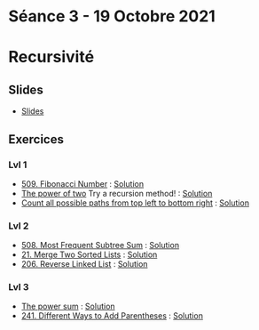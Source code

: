 # Séance 3 - 19 Octobre 2021
# Recursivité
## Slides
  - [Slides](Cours3-Recursion.pdf)
## Exercices
### Lvl 1
  - [509. Fibonacci Number](https://leetcode.com/problems/fibonacci-number/) : [Solution](fibonacci-number.py)
  - [The power of two](https://leetcode.com/problems/power-of-two/submissions/) Try a recursion method! : [Solution](power-of-two.py)
  - [Count all possible paths from top left to bottom right](https://practice.geeksforgeeks.org/problems/count-all-possible-paths-from-top-left-to-bottom-right3011/1#) : [Solution](all-possible-paths.py)
### Lvl 2
  - [508. Most Frequent Subtree Sum](https://leetcode.com/problems/most-frequent-subtree-sum/) : [Solution](mostr-frequent-subtree-sum.py)
  - [21. Merge Two Sorted Lists](https://leetcode.com/problems/merge-two-sorted-lists/) : [Solution](merge-two-sorted-lists.py)
  - [206. Reverse Linked List](https://leetcode.com/problems/reverse-linked-list/) : [Solution](Reverse-Linked-List.py)
  
### Lvl 3
  - [The power sum](https://www.hackerrank.com/challenges/the-power-sum/problem) : [Solution](power-sum.py)
  - [241. Different Ways to Add Parentheses](https://leetcode.com/problems/different-ways-to-add-parentheses/) : [Solution](Different-Ways-to-Add-Parentheses.py)
